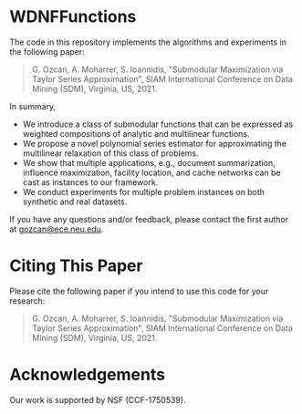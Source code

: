 # WDNFFunctions
The code in this repository implements the algorithms and experiments in the following paper:
> G. Ozcan, A. Moharrer, S. Ioannidis, "Submodular Maximization via Taylor Series Approximation", SIAM International Conference on Data Mining (SDM), Virginia, US, 2021.

In summary, 
- We introduce a class of submodular functions that can be expressed as weighted compositions of analytic and multilinear functions.
- We propose a novel polynomial series estimator for approximating the multilinear relaxation of this class of problems.
- We show that multiple applications, e.g., document summarization, influence maximization, facility location, and cache networks can be cast as instances to our framework.
- We conduct experiments for multiple problem instances on both synthetic and real datasets.

If you have any questions and/or feedback, please contact the first author at gozcan@ece.neu.edu.

# Citing This Paper
Please cite the following paper if you intend to use this code for your research:
> G. Ozcan, A. Moharrer, S. Ioannidis, "Submodular Maximization via Taylor Series Approximation", SIAM International Conference on Data Mining (SDM), Virginia, US, 2021.

# Acknowledgements
Our work is supported by NSF (CCF-1750539).

